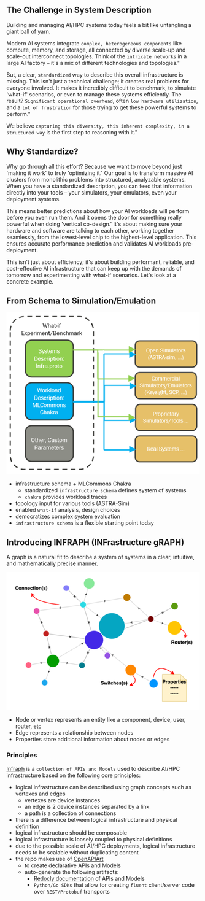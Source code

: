 ## The Challenge in System Description
Building and managing AI/HPC systems today feels a bit like untangling a giant ball of yarn.

Modern AI systems integrate `complex, heterogeneous components` like compute, memory, and storage, all connected by diverse scale-up and scale-out interconnect topologies. Think of the `intricate networks` in a large AI factory – it's a mix of different technologies and topologies."

But, a clear, `standardized` way to describe this overall infrastructure is missing. This isn't just a technical challenge; it creates real problems for everyone involved. It makes it incredibly difficult to benchmark, to simulate 'what-if' scenarios, or even to manage these systems efficiently. The result? `Significant operational overhead`, often `low hardware utilization`, and a `lot of frustration` for those trying to get these powerful systems to perform."

We believe `capturing this diversity, this inherent complexity, in a structured way` is the first step to reasoning with it."

## Why Standardize?
Why go through all this effort? Because we want to move beyond just 'making it work' to truly 'optimizing it.' Our goal is to transform massive AI clusters from monolithic problems into structured, analyzable systems. When you have a standardized description, you can feed that information directly into your tools – your simulators, your emulators, even your deployment systems.

This means better predictions about how your AI workloads will perform before you even run them. And it opens the door for something really powerful when doing 'vertical co-design.' It's about making sure your hardware and software are talking to each other, working together seamlessly, from the lowest-level chip to the highest-level application. This ensures accurate performance prediction and validates AI workloads pre-deployment.

This isn't just about efficiency; it's about building performant, reliable, and cost-effective AI infrastructure that can keep up with the demands of tomorrow and experimenting with what-if scenarios.  Let's look at a concrete example.

## From Schema to Simulation/Emulation
![schema](./images/schema-to-emulation.png)

* infrastructure schema + MLCommons Chakra
    * standardized `infrastructure schema` defines system of systems
    * `chakra` provides workload traces
* topology input for various tools (ASTRA-Sim)
* enabled `what-if` analysis, design choices
* democratizes complex system evaluation
* `infrastructure schema` is a flexible starting point today

## Introducing INFRAPH (INFrastructure gRAPH)
A graph is a natural fit to describe a system of systems in a clear, intuitive, and mathematically precise manner.

![graph](./images/graph.png)

* Node or vertex represents an entity like a component, device, user, router, etc
* Edge represents a relationship between nodes
* Properties store additional information about nodes or edges

### Principles
[Infraph](https://github.com/Keysight/infraph) is a `collection of APIs and Models` used to describe AI/HPC infrastructure based on the following core principles:

* logical infrastructure can be described using graph concepts such as vertexes and edges
    * vertexes are device instances
    * an edge is 2 device instances separated by a link
    * a path is a collection of connections
* there is a difference between logical infrastructure and physical definition
* logical infrastructure should be composable
* logical infrastructure is loosely coupled to physical definitions
* due to the possible scale of AI/HPC deployments, logical infrastructure needs to be scalable without duplicating content
* the repo makes use of [OpenAPIArt](https://github.com/open-traffic-generator/openapiart)
    * to create declarative APIs and Models
    * auto-generate the following artifacts:
        * [Redocly documentation](openapi.html) of APIs and Models
        * `Python/Go SDKs` that allow for creating `fluent` client/server code over `REST/Protobuf` transports
